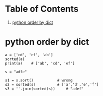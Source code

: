 
# Table of Contents

1.  [python order by dict](#org505b91d)


<a id="org505b91d"></a>

# python order by dict

    a = ['cd', 'ef', 'ab']
    sorted(a)
    print(a)	# ['ab', 'cd', 'ef']

    s = "adfe"
    
    s1 = s.sort()			# wrong
    s2 = sorted(s)			# ['a','d','e','f'] 
    s3 = ''.join(sorted(s))		# "adef"

